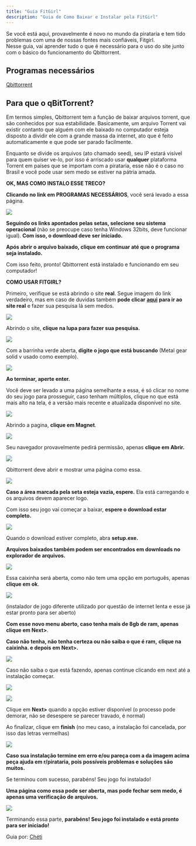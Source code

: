 ```yaml
---
title: "Guia FitGirl"
description: "Guia de Como Baixar e Instalar pela FitGirl"
---
```


Se você está aqui, provavelmente é novo no mundo da pirataria e tem tido problemas com uma de nossas fontes mais confiáveis, Fitgirl.  
Nesse guia, vai aprender tudo o que é necessário para o uso do site junto com o básico do funcionamento do Qbittorrent.

## Programas necessários

[Qbittorrent](https://www.qbittorrent.org/download)

## Para que o qBitTorrent?

Em termos simples, Qbittorrent tem a função de baixar arquivos torrent, que são conhecidos por sua estabilidade. Basicamente, um arquivo Torrent vai existir contanto que alguém com ele baixado no computador esteja disposto a dividir ele com a grande massa da internet, ato que é feito automaticamente e que pode ser parado facilmente.  

Enquanto se divide os arquivos (ato chamado seed), seu IP estará visível para quem quiser ve-lo, por isso é arriscado usar **qualquer** plataforma Torrent em países que se importam com a pirataria, esse não é o caso no Brasil e você pode usar sem medo se estiver na pátria amada.

**OK, MAS COMO INSTALO ESSE TRECO?**

**Clicando no link em PROGRAMAS NECESSÁRIOS**, você será levado a essa página.

![](https://i.postimg.cc/J0JXZNpF/0-1.png)

**Seguindo os links apontados pelas setas, selecione seu sistema operacional** (não se preocupe caso tenha Windows 32bits, deve funcionar igual). **Com isso, o download deve ser iniciado.**

**Após abrir o arquivo baixado, clique em continuar até que o programa seja instalado.**

Com isso feito, pronto! Qbittorrent está instalado e funcionando em seu computador!

**COMO USAR FITGIRL?**

Primeiro, verifique se está abrindo o site **real**. Segue imagem do link verdadeiro, mas em caso de duvidas também **pode clicar** [**aqui**](https://fitgirl-repacks.site/) **para ir ao site real** e fazer sua pesquisa lá sem medos.

![](images/fitgirlwebsite.png)

Abrindo o site, **clique na lupa para fazer sua pesquisa.**

![](https://i.postimg.cc/3xQBSRpp/1.png)

Com a barrinha verde aberta, **digite o jogo que está buscando** (Metal gear solid v usado como exemplo).

![](https://i.postimg.cc/jd21yLTh/2.png)

**Ao terminar, aperte enter.**

Você deve ser levado a uma página semelhante a essa, é só clicar no nome do seu jogo para prosseguir, caso tenham múltiplos, clique no que está mais alto na tela, é a versão mais recente e atualizada disponível no site.

![](https://i.postimg.cc/DfJpxmmf/3.png)

Abrindo a pagina, **clique em Magnet**.

![](https://i.postimg.cc/Qdjd0PgX/4.png)

Seu navegador provavelmente pedirá permissão, apenas **clique em Abrir.**

![](https://i.postimg.cc/9Q7WVcxc/5.png)

Qbittorrent deve abrir e mostrar uma página como essa.

![](https://i.postimg.cc/L5wr01FL/6.png)

**Caso a área marcada pela seta esteja vazia, espere.** Ela está carregando e os arquivos devem aparecer logo.

Com isso seu jogo vai começar a baixar, **espere o download estar completo.**

![](https://i.postimg.cc/k55PG9sV/7.png)

Quando o download estiver completo, abra **setup.exe.**

**Arquivos baixados também podem ser encontrados em downloads no explorador de arquivos.**

**![](https://i.postimg.cc/fThcNbWv/8.png)**

Essa caixinha será aberta, como não tem uma opção em português, apenas **clique em ok**.

![](images/install.png)

(instalador de jogo diferente utilizado por questão de internet lenta e esse já estar pronto para ser aberto)

**Com esse novo menu aberto, caso tenha mais de 8gb de ram, apenas clique em Next>**.

**Caso não tenha, não tenha certeza ou não saiba o que é ram,** **clique na caixinha. e depois em Next>.**

![](https://i.postimg.cc/d16YV3PT/9.png)

Caso não saiba o que está fazendo, apenas continue clicando em next até a instalação começar.

![](https://i.postimg.cc/SKqQSw23/10.png)

![](https://i.postimg.cc/Cxpn8rnH/11.png)

Clique em **Next>** quando a opção estiver disponível (o processo pode demorar, não se desespere se parecer travado, é normal)

Ao finalizar, clique em **finish** (no meu caso, a instalação foi cancelada, por isso das letras vermelhas)

![](https://i.postimg.cc/HLsNp2zd/12.png)

**Caso sua instalação termine em erro e/ou pareça com a da imagem acima peça ajuda em r/pirataria, pois possíveis problemas e soluções são muitos.**

Se terminou com sucesso, parabéns! Seu jogo foi instalado!

**Uma página como essa pode ser aberta, mas pode fechar sem medo, é apenas uma verificação de arquivos.**

![](https://i.postimg.cc/Y21zsFN3/13.png)

Terminando essa parte, **parabéns! Seu jogo foi instalado e está pronto para ser iniciado!**

Guia por: [Chéti](https://www.reddit.com/user/chetizii/)
